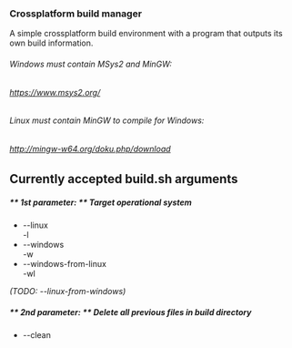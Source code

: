 ### Crossplatform build manager
A simple crossplatform build environment with a program that outputs its own build information.

###### Windows must contain MSys2 and MinGW:
###### https://www.msys2.org/

###### Linux must contain MinGW to compile for Windows:
###### http://mingw-w64.org/doku.php/download

## Currently accepted build.sh arguments
##### ** 1st parameter: ** Target operational system  
- --linux  
  -l
- --windows  
  -w
- --windows-from-linux  
  -wl
  
*(TODO: --linux-from-windows)*

##### ** 2nd parameter: ** Delete all previous files in build directory
- --clean
